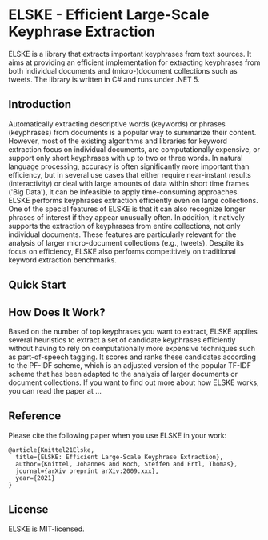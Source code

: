 # ELSKE - Efficient Large-Scale Keyphrase Extraction
 
ELSKE is a library that extracts important keyphrases from text sources.
It aims at providing an efficient implementation for extracting keyphrases
from both individual documents and (micro-)document collections such as tweets.
The library is written in C# and runs under .NET 5.

## Introduction

Automatically extracting descriptive words (keywords) or phrases (keyphrases)
from documents is a popular way to summarize their content.
However, most of the existing algorithms and libraries for keyword extraction
focus on individual documents, are computationally expensive,
or support only short keyphrases with up to two or three words.
In natural language processing, accuracy is often significantly more important than efficiency,
but in several use cases that either require near-instant results (interactivity)
or deal with large amounts of data within short time frames ('Big Data'),
it can be infeasible to apply time-consuming approaches.
ELSKE performs keyphrases extraction efficiently even on large collections.
One of the special features of ELSKE is that it can also recognize
longer phrases of interest if they appear unusually often.
In addition, it natively supports the extraction of keyphrases
from entire collections, not only individual documents.
These features are particularly relevant for the analysis
of larger micro-document collections (e.g., tweets).
Despite its focus on efficiency, ELSKE also performs
competitively on traditional keyword extraction benchmarks.

## Quick Start

## How Does It Work?

Based on the number of top keyphrases you want to extract,
ELSKE applies several heuristics to extract a set of candidate keyphrases
efficiently without having to rely on computationally more expensive techniques such as part-of-speech tagging.
It scores and ranks these candidates according to the PF-IDF scheme,
which is an adjusted version of the popular TF-IDF scheme
that has been adapted to the analysis of larger documents or document collections.
If you want to find out more about how ELSKE works, you can read the paper at ...

## Reference

Please cite the following paper when you use ELSKE in your work:

```
@article{Knittel21Elske,
  title={ELSKE: Efficient Large-Scale Keyphrase Extraction},
  author={Knittel, Johannes and Koch, Steffen and Ertl, Thomas},
  journal={arXiv preprint arXiv:2009.xxx},
  year={2021}
}
```


## License
ELSKE is MIT-licensed.